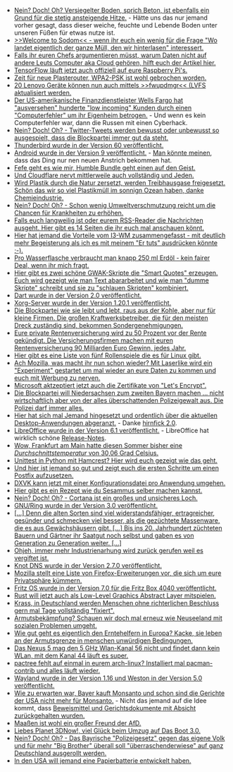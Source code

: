 * [Nein? Doch! Oh? Versiegelter Boden, sprich Beton, ist ebenfalls ein Grund für die stetig ansteigende Hitze.](http://www.sonnenseite.com/de/umwelt/die-fortschreitende-bodenversiegelung-ist-auch-ein-grund-fuer-hitze12681.html) - Hätte uns das nur jemand vorher gesagt, dass dieser weiche, feuchte und Lebende Boden unter unseren Füßen für etwas nutze ist.
* [>>Welcome to Sodom<< - wenn ihr euch ein wenig für die Frage "Wo landet eigentlich der ganze Müll, den wir hinterlasen" interessert.](http://www.sonnenseite.com/de/tipps/welcome-to-sodom.html)
* [Falls ihr euren Chefs argumentieren müsst, warum Daten nicht auf andere Leuts Computer aka Cloud gehören, hilft euch der Artikel hier.](https://opensource.com/article/18/8/data-risky-cloud)
* [TensorFlow läuft jetzt auch offiziell auf eure Raspberry Pi's.](https://www.pro-linux.de/news/1/26162/tensorflow-offiziell-f%C3%BCr-raspberry-pi-unterst%C3%BCtzt.html)
* [Zeit für neue Plasterouter, WPA2-PSK ist wohl gebrochen worden.](https://blog.fefe.de/?ts=a596f33f)
* [20 Lenovo Geräte können nun auch mittels >>fwupdmgr<< (LVFS aktualisiert werden.](https://www.pro-linux.de/news/1/26163/lenovo-erm%C3%B6glicht-automatische-firmware-upgrades-per-lvfs.html)
* [Der US-amerikanische Finanzdienstleister Wells Fargo hat "ausversehen" hunderte "low incoming" Kunden durch einen "Computerfehler" um ihr Eigenheim betrogen.](https://blog.fefe.de/?ts=a596ec5e) - Und wenn es kein Computerfehler war, dann die Russen mit einen Cyberhack.
* [Nein? Doch! Oh? - Twitter-Tweets werden bewusst oder unbewusst so ausgespielt, dass die Blockpartei immer gut da steht.](https://propagandaschau.wordpress.com/2018/08/06/aufstehen-und-die-politischen-manipulationen-bei-twitter/)
* [Thunderbird wurde in der Version 60 veröffentlicht.](https://www.phoronix.com/scan.php?page=news_item&px=Thunderbird-60-Released)
* [Android wurde in der Version 9 veröffentlicht.](https://www.phoronix.com/scan.php?page=news_item&px=Android-9-Pie) - [Man könnte meinen](https://lwn.net/Articles/761942), dass das Ding nur nen neuen Anstrich bekommen hat.
* [Fefe geht es wie mir, Humble Bundle geht einen auf den Geist.](https://blog.fefe.de/?ts=a5969c37)
* [Und Cloudflare nervt mittlerweile auch vollständig und Jeden.](https://blog.fefe.de/?ts=a5965118)
* [Wird Plastik durch die Natur zersetzt, werden Treibhausgase freigesetzt. Schön das wir so viel Plastikmüll im sonnign Ozean haben, danke Chemieindustrie.](http://www.sonnenseite.com/de/umwelt/auch-plastik-heizt-dem-klima-ein.html)
* [Nein? Doch! Oh? - Schon wenig Umweltverschmutzung reicht um die Chancen für Krankheiten zu erhöhen.](http://www.sonnenseite.com/de/umwelt/schon-wenig-luftverschmutzung-macht-herzkrank.html)
* [Falls euch langweilig ist oder eurem RSS-Reader die Nachrichten ausgeht. Hier gibt es 14 Seiten die ihr euch mal anschauen könnt.](https://opensource.com/article/18/8/must-read-tech-newsletters)
* [Hier hat jemand die Vorteile vom I3-WM zusammengefasst - mit deutlich mehr Begeisterung als ich es mit meinem "Er tuts" ausdrücken könnte ;-).](https://opensource.com/article/18/8/i3-tiling-window-manager)
* [Pro Wasserflasche verbraucht man knapp 250 ml Erdöl - kein fairer Deal, wenn ihr mich fragt.](https://www.neopresse.com/umwelt/aufgedeckt-warum-wasserflaschen-unser-leben-vernichten/)
* [Hier gibt es zwei schöne GWAK-Skripte die "Smart Quotes" erzeugen. Euch wird gezeigt wie man Text abararbeitet und wie man "dumme Skripte" schreibt und sie zu "schlauen Skripten" kombiniert.](https://opensource.com/article/18/8/gawk-script-convert-smart-quotes)
* [Dart wurde in der Version 2.0 veröffentlicht.](https://www.phoronix.com/scan.php?page=news_item&px=Dart-2.0-Stable-Released)
* [Xorg-Server wurde in der Version 1.20.1 veröffentlicht.](https://www.phoronix.com/scan.php?page=news_item&px=Xorg-Server-1.20.1-Released)
* [Die Blockpartei wie sie leibt und lebt, raus aus der Kohle, aber nur für kleine Firmen. Die großen Kraftwerksbetreiber, die für den meisten Dreck zuständig sind, bekommen Sondergenehmigungen.](http://www.sonnenseite.com/de/wirtschaft/ausnahmeentscheidungen-fuer-kohlekraftwerke-in-baden-wuerttemberg-sind-ein-desaster-fuer-den-naturschutz.html)
* [Eure private Rentenversicherung wird zu 50 Prozent vor der Rente gekündigt. Die Versicherungsfirmen machen mit euren Rentenversicherung 90 Milliarden Euro Gewinn, jedes Jahr.](http://www.niewiederkrieg.eu/?p=763)
* [Hier gibt es eine Liste von fünf Rollenspiele die es für Linux gibt.](https://opensource.com/article/18/8/role-playing-games-linux)
* [Ach Mozilla, was macht ihr nun schon wieder? Mit Laserlike wird ein "Experiment" gestartet um mal wieder an eure Daten zu kommen und euch mit Werbung zu nerven.](https://www.pro-linux.de/news/1/26171/mozilla-legt-neues-test-pilot-experiment-auf.html)
* [Microsoft aktzeptiert jetzt auch die Zertifikate von "Let's Encrypt".](https://www.pro-linux.de/news/1/26170/lets-encrypt-zertifikate-weitgehend-anerkannt.html)
* [Die Blockpartei will Niedersachsen zum zweiten Bayern machen ... nicht wirtschaftlich aber von der alles überschattenden Polizeigewalt aus. Die Polizei darf immer alles.](https://www.ccc.de/de/updates/2018/staatstrojaner-in-niedersachsen-stellungnahme-des-ccc-zum-polizeigesetz)
* [Hier hat sich mal Jemand hingesetzt und ordentlich über die aktuellen Desktop-Anwendungen abgeranzt.](https://brandur.org/interfaces) - Danke [hirnfick 2.0](https://tuxproject.de/blog/2018/08/leider-geduldig/).
* [LibreOffice wurde in der Version 6.1 veröffentlicht.](https://www.phoronix.com/scan.php?page=news_item&px=LibreOffice-6.1-Release-Day) - LibreOffice hat wirklich schöne [Release-Notes](https://wiki.documentfoundation.org/ReleaseNotes/6.1).
* [Wow, Frankfurt am Main hatte diesen Sommer bisher eine *Durchschnittstemperatur* von 30,06 Grad Celsius.](http://www.sonnenseite.com/de/umwelt/hitzesommer-2018-in-dieser-stadt-war-der-juli-am-heissesten.html)
* [Unittest in Python mit Hamcrest? Hier wird euch gezeigt wie das geht.](https://opensource.com/article/18/8/robust-unit-tests-hamcrest)
* [Und hier ist jemand so gut und zeigt euch die ersten Schritte um einen Postfix aufzusetzen.](https://opensource.com/article/18/8/postfix-open-source-mail-transfer-agent)
* [DXVK kann jetzt mit einer Konfigurationsdatei pro Anwendung umgehen.](https://www.phoronix.com/scan.php?page=news_item&px=DXVK-Per-Game-Configs)
* [Hier gibt es ein Rezept wie du Sesammus selber machen kannst.](https://www.smarticular.net/tahin-selber-machen-tahina-tahini-sesammus-nussmus-mixer/)
* [Nein? Doch! Oh? - Cortana ist ein großes und unsicheres Loch.](https://blog.fefe.de/?ts=a5929a89)
* [GNU/Ring wurde in der Version 3.0 veröffentlicht.](https://www.phoronix.com/scan.php?page=news_item&px=Ring-KDE-3.0-Released)
* [[...] Denn die alten Sorten sind viel widerstandsfähiger, ertragreicher, gesünder und schmecken viel besser, als die gezüchtete Massenware, die es aus Gewächshäusern gibt. [...] Bis ins 20. Jahrhundert züchteten Bauern und Gärtner ihr Saatgut noch selbst und gaben es von Generation zu Generation weiter. [...]](https://www.neopresse.com/gesellschaft/gaertner-und-bauern-als-schwerkriminelle-weil-sie-alte-obst-und-gemuesesorten-anbauen/)
* [Ohjeh, immer mehr Industrienarhung wird zurück gerufen weil es vergiftet ist.](https://netzfrauen.org/2018/08/09/rueckrufe/)
* [Knot DNS wurde in der Version 2.7.0 veröffentlicht.](https://www.pro-linux.de/news/1/26182/knot-dns-270-verbessert-die-sicherheit.html)
* [Mozilla stellt eine Liste von Firefox-Erweiterungen vor, die sich um eure Privatsphäre kümmern.](https://www.pro-linux.de/news/1/26183/mozilla-stellt-add-ons-f%C3%BCr-den-schutz-der-privatsph%C3%A4re-vor.html)
* [Fritz OS wurde in der Version 7.0 für die Fritz Box 4040 veröffentlicht.](https://download.avm.de/fritzbox/fritzbox-4040/deutschland/fritz.os/info_de.txt)
* [Rust will jetzt auch als Low-Level Graphics Abstract Layer mitspielen.](https://www.phoronix.com/scan.php?page=news_item&px=GFX-RS-Low-Level-Graphics-Dota2)
* [Krass, in Deutschland werden Menschen ohne richterlichen Beschluss gern mal Tage vollständig "fixiert".](https://www.neopresse.com/allgemein/wie-menschen-rechtswidrig-in-psychiatrien-festgehalten-werden/)
* [Armutsbekämpfung? Schauen wir doch mal erneuz wie Neuseeland mit sozialen Problemen umgeht.](https://www.neopresse.com/politik/neuseeland-zeigt-wie-es-geht-armutsbekaempfung/)
* [Wie gut geht es eigentlich den Erntehelfern in Europa? Kacke, sie leben an der Armutsgrenze in menschen unwürdigen Bedingungen.](https://netzfrauen.org/2018/08/10/italie/)
* [Das Nexus 5 mag den 5 GHz Wlan-Kanal 56 nicht und findet dann kein WLan, mit dem Kanal 44 läuft es super.](https://forum.xda-developers.com/google-nexus-5/help/finding-5ghz-wifi-signal-t2512372/page2)
* [pactree fehlt auf einmal in eurem arch-linux? Installiert mal pacman-contrib und alles läuft wieder.](https://bbs.archlinux.org/viewtopic.php?id=237513)
* [Wayland wurde in der Version 1.16 und Weston in der Version 5.0 veröffentlicht.](https://www.phoronix.com/scan.php?page=news_item&px=Wayland-1.16-Weston-5.0-RC)
* [Wie zu erwarten war, Bayer kauft Monsanto und schon sind die Gerichte der USA nicht mehr für Monsanto.](https://blog.fefe.de/?ts=a59074c5) - Nicht das jemand auf die Idee kommt, dass [Beweismittel und Gerichtsdokumente mit Absicht zurückgehalten wurden.](https://netzfrauen.org/2018/08/11/monsanto-2/)
* [Maaßen ist wohl ein großer Freund der AfD.](https://blog.fefe.de/?ts=a59070ad)
* [Liebes Planet 3DNow!, viel Glück beim Umzug auf Das Boot 3.0.](https://www.planet3dnow.de/cms/39627-intern-planet-3dnow-zieht-auf-den-neuen-epyc-server/)
* [Nein? Doch! Oh? - Das Bayrische "Polizeigesetz" gegen das eigene Volk und für mehr "Big Brother" überall soll "überraschenderwiese" auf ganz Deutschland ausgerollt werden.](https://www.neopresse.com/politik/wird-umstrittenes-bayerisches-polizeigesetz-mustervorlage-fuer-ganz-deutschland/)
* [In den USA will jemand eine Papierbatterie entwickelt haben.](http://www.sonnenseite.com/de/umwelt/papierbatterie-ist-biologisch-abbaubar.html)
